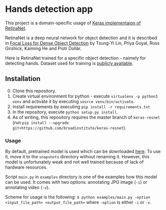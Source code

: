# Hands detection app 
This project is a domain-specific  usage of [Keras implementaion of RetinaNet](https://github.com/fizyr/keras-retinanet).

RetinaNet is a deep neural network for object detection and it is described in [Focal Loss for Dense Object Detection](https://arxiv.org/abs/1708.02002) by Tsung-Yi Lin, Priya Goyal, Ross Girshick, Kaiming He and Piotr Dollár.

Here is RetinaNet trained for a specific object detection - naimely for detecting hands. Dataset used for training is [publicly available](http://www.robots.ox.ac.uk/~vgg/data/hands/). 

## Installation

0) Clone this repository.
1) Create virtual environment for python - execute `virtualenv -p python3 venv` and activate it by executing `source venv/bin/activate`.
2) Install requirements by executing `pip install -r requirements.txt`
3) In the repository, execute `python setup.py install`.
4) As of writing, this repository requires the master branch of `keras-resnet` (run `pip install --upgrade git+https://github.com/broadinstitute/keras-resnet`).


### Usage
By default, pretrained model is used which can be downloaded [here](l). To use it, move it to the `snapshots` directory without renaming it. However, this model is unfortunately weak and not well trained because of lack of hardware resources.

Script `main.py` in `examples` directory is one of the examples how this model can be used. It comes with two options: annotating JPG image (`-i`) or annotating video (`-v`).

Scheme for usage is the following:
`$ python examples/main.py -option <input_file_path> <output_file_path>`
where `-option` is either `-i` or `-v`.
